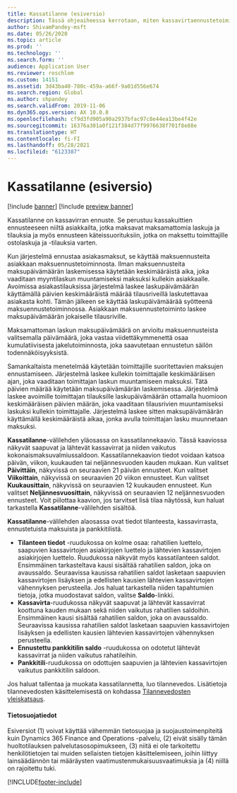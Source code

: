 ```yaml
---
title: Kassatilanne (esiversio)
description: Tässä ohjeaiheessa kerrotaan, miten kassavirtaennustetoiminto ennustaa organisaation kassatilenteen tiettyinä aikoina. Se kuvaa myös vaihtoehdot, joiden avulla eri kausien ennusteet voidaan näyttää.
author: ShivamPandey-msft
ms.date: 05/26/2020
ms.topic: article
ms.prod: ''
ms.technology: ''
ms.search.form: ''
audience: Application User
ms.reviewer: roschlom
ms.custom: 14151
ms.assetid: 3d43ba40-780c-459a-a66f-9a01d556e674
ms.search.region: Global
ms.author: shpandey
ms.search.validFrom: 2019-11-06
ms.dyn365.ops.version: AX 10.0.8
ms.openlocfilehash: cf9d3fd905a90a2937bfac97c8e44ea13be4f42e
ms.sourcegitcommit: 16376a301a0f121f384d77f9976638f701f8e88e
ms.translationtype: HT
ms.contentlocale: fi-FI
ms.lasthandoff: 05/28/2021
ms.locfileid: "6123387"
---
```

# <a name="cash-position-preview"></a>Kassatilanne (esiversio)

[!include [banner](../includes/banner.md)]
[!include [preview banner](../includes/preview-banner.md)]

Kassatilanne on kassavirran ennuste. Se perustuu kassakuittien ennusteeseen niiltä asiakkailta, jotka maksavat maksamattomia laskuja ja tilauksia ja myös ennusteen käteissuorituksiin, jotka on maksettu toimittajille ostolaskuja ja -tilauksia varten.

Kun järjestelmä ennustaa asiakasmaksut, se käyttää maksuennusteita asiakkaan maksuennustetoiminnosta. Ilman maksuennusteita maksupäivämäärän laskemisessa käytetään keskimääräistä aika, joka vaaditaan myyntilaskun muuntamiseksi maksuksi kullekin asiakkaalle. Avoimissa asiakastilauksissa järjestelmä laskee laskupäivämäärän käyttämällä päivien keskimääräistä määrää tilausriveillä laskutettavaa asiakasta kohti. Tämän jälkeen se käyttää laskupäivämäärää syötteenä maksuennustetoiminnossa. Asiakkaan maksuennustetoiminto laskee maḱsupäivämäärän jokaiselle tilausriville. 

Maksamattoman laskun maksupäivämäärä on arvioitu maksuennusteista valitsemalla päivämäärä, joka vastaa viidettäkymmenettä osaa kumulatiivisesta jakelutoiminnosta, joka saavutetaan ennustetun säilön todennäköisyyksistä.

Samankaltaista menetelmää käytetään toimittajille suoritettavien maksujen ennustamiseen. Järjestelmä laskee kullekin toimittajalle keskimääräisen ajan, joka vaaditaan toimittajan laskun muuntamiseen maksuksi. Tätä päivien määrää käytetään maksupäivämäärän laskemisessa. Järjestelmä laskee avoimille toimittajan tilauksille laskupäivämäärän ottamalla huomioon keskimääräisen päivien määrän, joka vaaditaan tilausrivien muuntamiseksi laskuksi kullekin toimittajalle. Järjestelmä laskee sitten maksupäivämäärän käyttämällä keskimääräistä aikaa, jonka avulla toimittajan lasku muunnetaan maksuksi.

**Kassatilanne**-välilehden yläosassa on kassatilannekaavio. Tässä kaaviossa näkyvät saapuvat ja lähtevät kassavirrat ja niiden vaikutus kokonaismaksuvalmiussaldoon. Kassatilannekaavion tiedot voidaan katsoa päivän, viikon, kuukauden tai neljännesvuoden kauden mukaan. Kun valitset **Päivittäin**, näkyvissä on seuraavien 21 päivän ennusteet. Kun valitset **Viikoittain**, näkyvissä on seuraavien 20 viikon ennusteet. Kun valitset **Kuukausittain**, näkyvissä on seuraavien 12 kuukauden ennusteet. Kun valitset **Neljännesvuosittain**, näkyvissä on seuraavien 12 neljännesvuoden ennusteet. Voit piilottaa kaavion, jos tarvitset lisä tilaa näytössä, kun haluat tarkastella **Kassatilanne**-välilehden sisältöä.

**Kassatilanne**-välilehden alaosassa ovat tiedot tilanteesta, kassavirrasta, ennustetuista maksuista ja pankkitilistä.

- **Tilanteen tiedot** -ruudukossa on kolme osaa: rahatilien luettelo, saapuvien kassavirtojen asiakirjojen luettelo ja lähtevien kassavirtojen asiakirjojen luettelo. Ruudukossa näkyvät myös kassatilanteen saldot. Ensimmäinen tarkasteltava kausi sisältää rahatilien saldon, joka on avaussaldo. Seuraavissa kausissa rahatilien saldot lasketaan saapuvien kassavirtojen lisäyksen ja edellisten kausien lähtevien kassavirtojen vähennyksen perusteella. Jos haluat tarkastella niiden tapahtumien tietoja, jotka muodostavat saldon, valitse **Saldo**-linkki.
- **Kassavirta**-ruudukossa näkyvät saapuvat ja lähtevät kassavirrat koottuna kauden mukaan sekä niiden vaikutus rahatilien saldoihin. Ensimmäinen kausi sisältää rahatilien saldon, joka on avaussaldo. Seuraavissa kausissa rahatilien saldot lasketaan saapuvien kassavirtojen lisäyksen ja edellisten kausien lähtevien kassavirtojen vähennyksen perusteella.
- **Ennustettu pankkitilin saldo** -ruudukossa on odotetut lähtevät kassavirrat ja niiden vaikutus rahatileihin.
- **Pankkitili**-ruudukossa on odottujen saapuvien ja lähtevien kassavirtojen vaikutus pankkitilin saldoon.

Jos haluat tallentaa ja muokata kassatilannetta, luo tilannevedos. Lisätietoja tilannevedosten käsittelemisestä on kohdassa [Tilannevedosten yleiskatsaus](payment-snapshots.md).

#### <a name="privacy-notice"></a>Tietosuojatiedot
Esiversiot (1) voivat käyttää vähemmän tietosuojaa ja suojaustoimenpiteitä kuin Dynamics 365 Finance and Operations -palvelu, (2) eivät sisälly tämän huoltotilauksen palvelutasosopimukseen, (3) niitä ei ole tarkoitettu henkilötietojen tai muiden sellaisten tietojen käsittelemiseen, joihin liittyy lainsäädännön tai määräysten vaatimustenmukaisuusvaatimuksia ja (4) niillä on rajoitettu tuki.


[!INCLUDE[footer-include](../../includes/footer-banner.md)]
